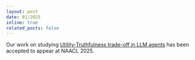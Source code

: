 ```yaml
---
layout: post
date: 01/2025
inline: true
related_posts: false
---
```


Our work on studying [Utility-Truthfulness trade-off in LLM agents](https://arxiv.org/abs/2409.09013) has been accepted to appear at NAACL 2025.